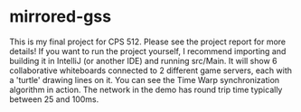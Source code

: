 # mirrored-gss

This is my final project for CPS 512. Please see the project report for more details! If you want to run the project yourself, I recommend importing and building it in IntelliJ (or another IDE) and running src/Main. It will show 6 collaborative whiteboards connected to 2 different game servers, each with a 'turtle' drawing lines on it. You can see the Time Warp synchronization algorithm in action. The network in the demo has round trip time typically between 25 and 100ms.